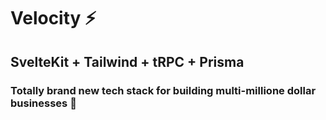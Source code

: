 # Velocity ⚡
## SvelteKit + Tailwind + tRPC + Prisma
### Totally brand new tech stack for building multi-millione dollar businesses 🗿
